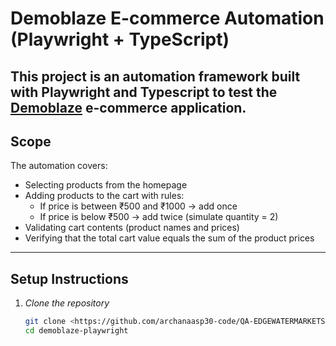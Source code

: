 # Demoblaze E-commerce Automation (Playwright + TypeScript)

This project is an automation framework built with Playwright and Typescript to test the [Demoblaze](https://www.demoblaze.com/) e-commerce application.
---------------------------------------------------------------------------
## Scope
The automation covers:
- Selecting products from the homepage
- Adding products to the cart with rules:
  - If price is between ₹500 and ₹1000 → add once
  - If price is below ₹500 → add twice (simulate quantity = 2)
- Validating cart contents (product names and prices)
- Verifying that the total cart value equals the sum of the product prices
------------------------------------------------------------------------------
## Setup Instructions

1. *Clone the repository*
   ```bash
   git clone <https://github.com/archanaasp30-code/QA-EDGEWATERMARKETS-ASSESSMENT>
   cd demoblaze-playwright